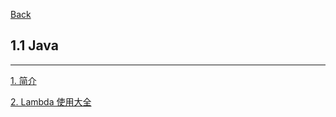 [Back](../../README.md)

## 1.1 Java

<hr>

[1. 简介](1_Introduction.md)

[2. Lambda 使用大全](2_Lambda.md)
